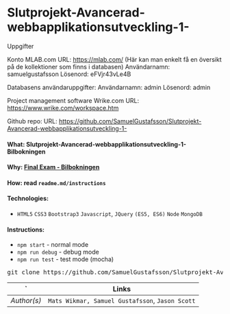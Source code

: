 
# Slutprojekt-Avancerad-webbapplikationsutveckling-1-

Uppgifter

Konto MLAB.com
URL: https://mlab.com/
(Här kan man enkelt få en översikt på de kollektioner som finns i databasen)
Användarnamn: samuelgustafsson 
Lösenord: eFVjr43vLe4B

Databasens användaruppgifter:
Användarnamn: admin
Lösenord: admin

Project management software
Wrike.com
URL: https://www.wrike.com/workspace.htm

Github repo: 
URL: https://github.com/SamuelGustafsson/Slutprojekt-Avancerad-webbapplikationsutveckling-1-

#### What: Slutprojekt-Avancerad-webbapplikationsutveckling-1-Bilbokningen
#### Why: [Final Exam - Bilbokningen](https://docs.google.com/document/d/1om2ZE1gN9QLibn1Vaub_SFwp3Z0_UzQoCOhbaM_Nz6M/edit#heading=h.kucs5wsop1bb)
#### How: read ```readme.md/instructions```
#### Technologies:
* `HTML5` `CSS3` `Bootstrap3` `Javascript`, `JQuery` `(ES5, ES6)` `Node` `MongoDB`


#### Instructions:
* `npm start` - normal mode
* `npm run debug` - debug mode
* `npm run test` - test mode (mocha)

<pre>git clone https://github.com/SamuelGustafsson/Slutprojekt-Avancerad-webbapplikationsutveckling-1-.git</pre>

`          | Links                                              |
---------- | -------------------------------------------------- |
*Author(s)*| `Mats Wikmar, Samuel Gustafsson`, `Jason Scott`    |
